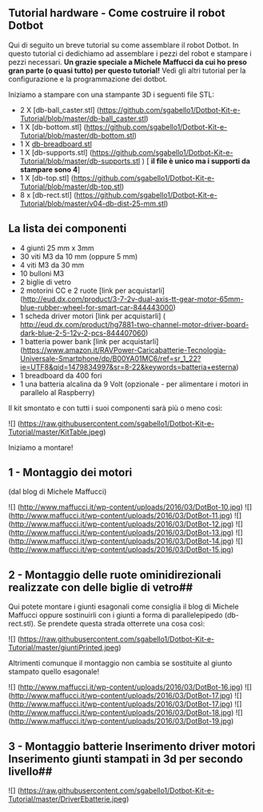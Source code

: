 ## Tutorial hardware - Come costruire il robot Dotbot ##


Qui di seguito un breve tutorial su come assemblare il robot Dotbot. In questo tutorial ci dedichiamo ad assemblare i pezzi del robot e stampare i pezzi necessari. **Un grazie speciale a Michele Maffucci da cui ho preso gran parte (o quasi tutto) per questo tutorial!** Vedi gli altri tutorial per la configurazione e la programmazione dei dotbot.

Iniziamo a stampare con una stampante 3D i seguenti file STL:
* 2 X [db-ball_caster.stl] (https://github.com/sgabello1/Dotbot-Kit-e-Tutorial/blob/master/db-ball_caster.stl)
* 1 X [db-bottom.stl] (https://github.com/sgabello1/Dotbot-Kit-e-Tutorial/blob/master/db-bottom.stl)
* 1 X [db-breadboard.stl](https://github.com/sgabello1/Dotbot-Kit-e-Tutorial/blob/master/db-breadboard.stl)
* 1 X [db-supports.stl] (https://github.com/sgabello1/Dotbot-Kit-e-Tutorial/blob/master/db-supports.stl ) [ **il file è unico ma i supporti da stampare sono 4**]
* 1 X [db-top.stl] (https://github.com/sgabello1/Dotbot-Kit-e-Tutorial/blob/master/db-top.stl)
* 8 x [db-rect.stl] (https://github.com/sgabello1/Dotbot-Kit-e-Tutorial/blob/master/v04-db-dist-25-mm.stl)

## La lista dei componenti ##
*  4 giunti 25 mm x 3mm
*  30 viti M3 da 10 mm (oppure 5 mm)
*  4 viti M3 da 30 mm
*  10 bulloni M3
*  2 biglie di vetro
*  2 motorini CC e  2 ruote [link per acquistarli] (http://eud.dx.com/product/3-7-2v-dual-axis-tt-gear-motor-65mm-blue-rubber-wheel-for-smart-car-844443000)
*  1 scheda driver motori [link per acquistarli] ( http://eud.dx.com/product/hg7881-two-channel-motor-driver-board-dark-blue-2-5-12v-2-pcs-844407060)
*  1 batteria power bank [link per acquistarli] (https://www.amazon.it/RAVPower-Caricabatterie-Tecnologia-Universale-Smartphone/dp/B00YA01MC6/ref=sr_1_22?ie=UTF8&qid=1479834997&sr=8-22&keywords=batteria+esterna) 
*  1 breadboard da 400 fori
*  1 una batteria alcalina da 9 Volt (opzionale - per alimentare i motori in parallelo al Raspberry)

Il kit smontato e con tutti i suoi componenti sarà più o meno così:

![] (https://raw.githubusercontent.com/sgabello1/Dotbot-Kit-e-Tutorial/master/KitTable.jpeg)

Iniziamo a montare!

## 1 - Montaggio dei motori

(dal blog di Michele Maffucci)


![] (http://www.maffucci.it/wp-content/uploads/2016/03/DotBot-10.jpg)
![] (http://www.maffucci.it/wp-content/uploads/2016/03/DotBot-11.jpg)
![] (http://www.maffucci.it/wp-content/uploads/2016/03/DotBot-12.jpg)
![] (http://www.maffucci.it/wp-content/uploads/2016/03/DotBot-13.jpg)
![] (http://www.maffucci.it/wp-content/uploads/2016/03/DotBot-14.jpg)
![] (http://www.maffucci.it/wp-content/uploads/2016/03/DotBot-15.jpg)

## 2 - Montaggio delle ruote ominidirezionali realizzate con delle biglie di vetro##

Qui potete montare i giunti esagonali come consiglia il blog di Michele Maffucci oppure sostinuirli con i giunti a forma di parallelepipedo (db-rect.stl). Se prendete questa strada otterrete una cosa così:

![] (https://raw.githubusercontent.com/sgabello1/Dotbot-Kit-e-Tutorial/master/giuntiPrinted.jpeg)

Altrimenti comunque il montaggio non cambia se sostituite al giunto stampato quello esagonale!

![] (http://www.maffucci.it/wp-content/uploads/2016/03/DotBot-16.jpg)
![] (http://www.maffucci.it/wp-content/uploads/2016/03/DotBot-17.jpg)
![] (http://www.maffucci.it/wp-content/uploads/2016/03/DotBot-17.jpg)
![] (http://www.maffucci.it/wp-content/uploads/2016/03/DotBot-18.jpg)
![] (http://www.maffucci.it/wp-content/uploads/2016/03/DotBot-19.jpg)


## 3 - Montaggio batterie Inserimento driver motori  Inserimento giunti stampati in 3d per secondo livello##

![] (https://raw.githubusercontent.com/sgabello1/Dotbot-Kit-e-Tutorial/master/DriverEbatterie.jpeg)




